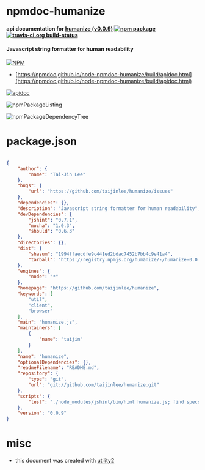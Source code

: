 # npmdoc-humanize

#### api documentation for  [humanize (v0.0.9)](https://github.com/taijinlee/humanize)  [![npm package](https://img.shields.io/npm/v/npmdoc-humanize.svg?style=flat-square)](https://www.npmjs.org/package/npmdoc-humanize) [![travis-ci.org build-status](https://api.travis-ci.org/npmdoc/node-npmdoc-humanize.svg)](https://travis-ci.org/npmdoc/node-npmdoc-humanize)

#### Javascript string formatter for human readability

[![NPM](https://nodei.co/npm/humanize.png?downloads=true&downloadRank=true&stars=true)](https://www.npmjs.com/package/humanize)

- [https://npmdoc.github.io/node-npmdoc-humanize/build/apidoc.html](https://npmdoc.github.io/node-npmdoc-humanize/build/apidoc.html)

[![apidoc](https://npmdoc.github.io/node-npmdoc-humanize/build/screenCapture.buildCi.browser.%252Ftmp%252Fbuild%252Fapidoc.html.png)](https://npmdoc.github.io/node-npmdoc-humanize/build/apidoc.html)

![npmPackageListing](https://npmdoc.github.io/node-npmdoc-humanize/build/screenCapture.npmPackageListing.svg)

![npmPackageDependencyTree](https://npmdoc.github.io/node-npmdoc-humanize/build/screenCapture.npmPackageDependencyTree.svg)



# package.json

```json

{
    "author": {
        "name": "Tai-Jin Lee"
    },
    "bugs": {
        "url": "https://github.com/taijinlee/humanize/issues"
    },
    "dependencies": {},
    "description": "Javascript string formatter for human readability",
    "devDependencies": {
        "jshint": "0.7.1",
        "mocha": "1.0.3",
        "should": "0.6.3"
    },
    "directories": {},
    "dist": {
        "shasum": "1994ffaecdfe9c441ed2bdac7452b7bb4c9e41a4",
        "tarball": "https://registry.npmjs.org/humanize/-/humanize-0.0.9.tgz"
    },
    "engines": {
        "node": "*"
    },
    "homepage": "https://github.com/taijinlee/humanize",
    "keywords": [
        "util",
        "client",
        "browser"
    ],
    "main": "humanize.js",
    "maintainers": [
        {
            "name": "taijin"
        }
    ],
    "name": "humanize",
    "optionalDependencies": {},
    "readmeFilename": "README.md",
    "repository": {
        "type": "git",
        "url": "git://github.com/taijinlee/humanize.git"
    },
    "scripts": {
        "test": "./node_modules/jshint/bin/hint humanize.js; find specs -type f -a -name *.spec.js -exec ./node_modules/mocha/bin/mocha --globals requirejsVars -R list --require should {} \\;"
    },
    "version": "0.0.9"
}
```



# misc
- this document was created with [utility2](https://github.com/kaizhu256/node-utility2)
